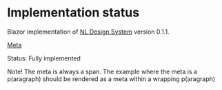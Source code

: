 # Implementation status
Blazor implementation of [NL Design System](https://nl-design-system.gitlab.io/nl-design-system/index.html) version 0.1.1. 

[Meta](https://nl-design-system.gitlab.io/nl-design-system/componenten/meta/index.html)

Status: Fully implemented

Note! The meta is always a span. The example where the meta is a p(aragraph) should be rendered as a meta within a wrapping p(aragraph)